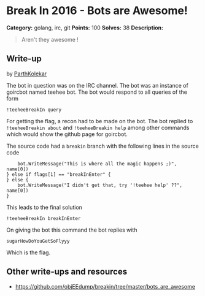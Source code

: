 # Break In 2016 - Bots are Awesome!

**Category:** golang, irc, git
**Points:** 100
**Solves:** 38
**Description:**

> Aren't they awesome ! 

## Write-up

by [ParthKolekar](https://github.com/ParthKolekar)

The bot in question was on the IRC channel. The bot was an instance 
of goircbot named teehee bot. The bot would respond to all queries of 
the form

    !teeheeBreakIn query

For getting the flag, a recon had to be made on the bot. The bot replied 
to `!teeheeBreakin about` and `!teeheeBreakin help` among other commands 
which would show the github page for goircbot.

The source code had a `breakin` branch with the following lines in the source
code

        bot.WriteMessage("This is where all the magic happens ;)", name[0])
    } else if flags[1] == "breakInEnter" {
    } else {
        bot.WriteMessage("I didn't get that, try '!teehee help' ??", name[0])
    }

This leads to the final solution

    !teeheeBreakIn breakInEnter

On giving the bot this command the bot replies with 

    sugarHowDoYouGetSoFlyyy

Which is the flag.

## Other write-ups and resources

* <https://github.com/objEEdump/breakin/tree/master/bots_are_awesome>
